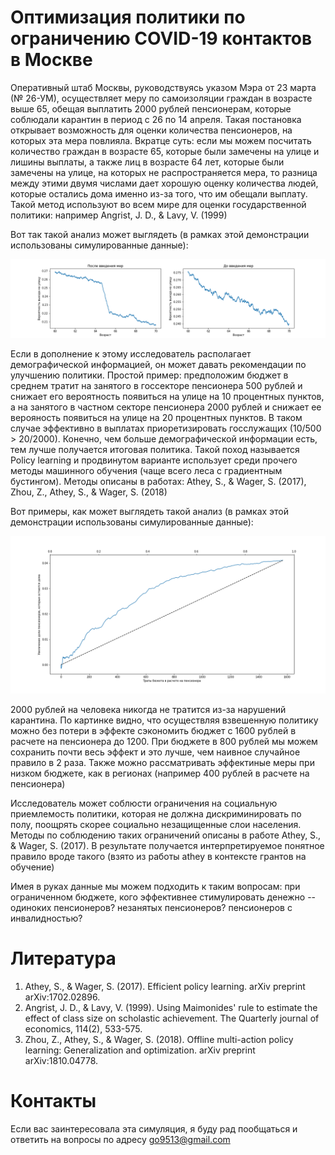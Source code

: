 # Оптимизация политики по ограничению COVID-19 контактов в Москве

Оперативный штаб Москвы, руководствуясь указом Мэра от 23 марта (№ 26-УМ), осуществляет меру по самоизоляции граждан в возрасте выше 65, обещая выплатить 2000 рублей пенсионерам, которые соблюдали карантин в период с 26 по 14 апреля. Такая постановка открывает возможность для оценки количества пенсионеров, на которых эта мера повлияла. Вкратце суть: если мы можем посчитать количество граждан в возрасте 65, которые были замечены на улице и лишины выплаты, а также лиц в возрасте 64 лет, которые были замечены на улице, на которых не распространяется мера, то разница между этими двумя числами дает хорошую оценку количества людей, которые остались дома именно из-за того, что им обещали выплату. Такой метод используют во всем мире для оценки государственной политики: например Angrist, J. D., & Lavy, V. (1999)

Вот так такой анализ может выглядеть (в рамках этой демонстрации использованы симулированные данные):

![Regression Discontinuity](/regression_discontinuity.png)

Если в дополнение к этому исследователь располагает демографической информацией, он может давать рекомендации по улучшению политики. Простой пример: предположим бюджет в среднем тратит на занятого в госсекторе пенсионера 500 рублей и снижает его вероятность появиться на улице на 10 процентных пунктов, а на занятого в частном секторе пенсионера 2000 рублей и снижает ее верояность появиться на улице на 20 процентных пунктов. В таком случае эффективно в выплатах приоретизировать госслужащих (10/500 > 20/2000). Конечно, чем больше демографической информации есть, тем лучше получается итоговая политика. Такой поход называется Policy learning и продвинутом варианте использует среди прочего методы машинного обучения (чаще всего леса с градиентным бустингом). Методы описаны в работах: Athey, S., & Wager, S. (2017), Zhou, Z., Athey, S., & Wager, S. (2018)

Вот примеры, как может выглядеть такой анализ (в рамках этой демонстрации использованы симулированные данные):

![Uplift](/uplift.png)

2000 рублей на человека никогда не тратится из-за нарушений карантина. По картинке видно, что осуществляя взвешенную политику можно без потери в эффекте сэкономить бюджет с 1600 рублей  в расчете на пенсионера до 1200. При бюджете в 800 рублей мы можем сохранить почти весь эффект и это лучше, чем наивное случайное правило в 2 раза. Также можно рассматривать эффектиные меры при низком бюджете, как в регионах (например 400 рублей в расчете на пенсионера)

Исследователь может соблюсти ограничения на социальную приемлемость политики, которая не должна дискриминировать по полу, поощрять скорее социально незащищенные слои населения. Методы по соблюдению таких ограничений описаны в работе Athey, S., & Wager, S. (2017). В результате получается интерпретируемое понятное правило вроде такого (взято из работы athey в контексте грантов на обучение)

Имея в руках данные мы можем подходить к таким вопросам: при ограниченном бюджете, кого эффективнее стимулировать денежно -- одиноких пенсионеров? незанятых пенсионеров? пенсионеров с инвалидностью?

# Литература

1. Athey, S., & Wager, S. (2017). Efficient policy learning. arXiv preprint arXiv:1702.02896.
2. Angrist, J. D., & Lavy, V. (1999). Using Maimonides' rule to estimate the effect of class size on scholastic achievement. The Quarterly journal of economics, 114(2), 533-575.
3. Zhou, Z., Athey, S., & Wager, S. (2018). Offline multi-action policy learning: Generalization and optimization. arXiv preprint arXiv:1810.04778.

 # Контакты
 
 Если вас заинтересовала эта симуляция, я буду рад пообщаться и ответить на вопросы по адресу go9513@gmail.com
